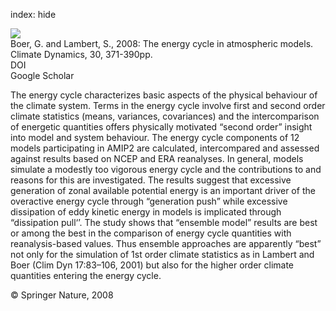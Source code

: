 index: hide

<div class="Citation">
    <div class="Citation-thumb CitationThumb-linked"  data-href="https://doi.org/10.1007/s00382-007-0303-4">
      <img src="https://static.claimspace.cloud/climate-study-static/refs/thumbs/9/Boer_and_Lambert_2008-thumb.png" />
    </div>

  <div class="Citation-body">
    <div class="Citation-text">Boer, G. and Lambert, S., 2008: The energy cycle in atmospheric models. <span class="Article-journal">Climate Dynamics, </span><span class="Article-volume">30, </span>371-390pp.</div>
    <div class="Citation-links">
      <div class="CitationLink" data-href="https://doi.org/10.1007/s00382-007-0303-4">
        <div class="CitationLink-icon CitationLink-Doi"></div>
        <div class="CitationLink-text">DOI</div>
      </div>
      <div class="CitationLink" data-href="https://scholar.google.com/scholar?q=10.1007/s00382-007-0303-4">
        <div class="CitationLink-icon CitationLink-Scholar"></div>
        <div class="CitationLink-text">Google Scholar</div>
      </div>
    </div>
  </div>
</div>

The energy cycle characterizes basic aspects of the physical behaviour of the climate system. Terms in the energy cycle involve first and second order climate statistics (means, variances, covariances) and the intercomparison of energetic quantities offers physically motivated “second order” insight into model and system behaviour. The energy cycle components of 12 models participating in AMIP2 are calculated, intercompared and assessed against results based on NCEP and ERA reanalyses. In general, models simulate a modestly too vigorous energy cycle and the contributions to and reasons for this are investigated. The results suggest that excessive generation of zonal available potential energy is an important driver of the overactive energy cycle through “generation push” while excessive dissipation of eddy kinetic energy in models is implicated through “dissipation pull‘’. The study shows that “ensemble model” results are best or among the best in the comparison of energy cycle quantities with reanalysis-based values. Thus ensemble approaches are apparently “best” not only for the simulation of 1st order climate statistics as in Lambert and Boer (Clim Dyn 17:83–106, 2001) but also for the higher order climate quantities entering the energy cycle.

<div class="Citation-copy">
&copy; Springer Nature, 2008
</div>